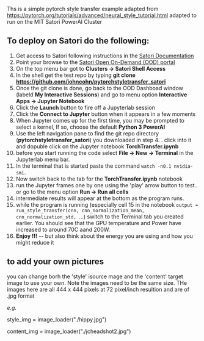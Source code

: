 Ths is a simple pytorch style transfer example adapted from https://pytorch.org/tutorials/advanced/neural_style_tutorial.html
adapted to run on the MIT Satori PowerAI Cluster

## To deploy on Satori do the following:
1. Get access to Satori following  instructions in the [Satori Documentation](https://mit-satori.github.io/satori-basics.html)
2. Point your browse to the [Satori Open On-Demand (OOD)  portal](https://satori-portal.mit.edu/pun/sys/dashboard)
3. On the top menu bar got to **Clusters -> Satori Shell Access** 
4. In the  shell get the test repo by typing  **git clone https://github.com/johncohn/pytorchstyletransfer_satori**
5. Once the git clone is done, go back to the OOD Dashboad window (labeld **My Interactive Sessions**) and go to menu option **Interactive Apps -> Jupyter Notebook**
6. Click the **Launch** button to fire off a Jupyterlab session
7. Click the **Connect to Jupyter** button when it appears in a few moments
8. When Jupyter comes up for the first time, you may be prompted to select a kernel, If so, choose the default **Python 3 PowerAI**
9. Use the left navigation pane to find the git repo directory (**pytorchstyletransfer_satori**) you downloaded in step 4. . click into it and dopuble click on the Jupyter notebook **TorchTransfer.ipynb**
10. before you start running the code select **File -> New -> Terminal** in the Jupyterlab menu bar. 
11. In the terminal that is started paste the command ``watch -n0.1 nvidia-smi``.
12. Now switch back to the tab for the **TorchTransfer.ipynb** notebook
13. run the Jupyter frames one by one  using the 'play' arrow button to test.. or go to the menu option **Run -> Run all cells**
14. intermediate  results will appear at the bottom as the program runs. 
15. while the program is running (especially cell 15 in the notebook ``output = run_style_transfer(cnn, cnn_normalization_mean, cnn_normalization_std, ``...) switch
    to the Terminal tab you created earlier. You should see that the GPU temperature and Power have increased to around 70C aand 200W. 
16. **Enjoy !!!** -- but also think about the energy you are using and how you might reduce it


## to add your own pictures
you can change  borh the 'style' isource mage and the 'content' target image to use your own. Note the images need to be the same size. THe images here are all 444 x 444 pixels at 72 pixel/inch resultion and are of .jpg format 

*e.g.*

style_img = image_loader("./hippy.jpg")

content_img = image_loader("./jcheadshot2.jpg")
